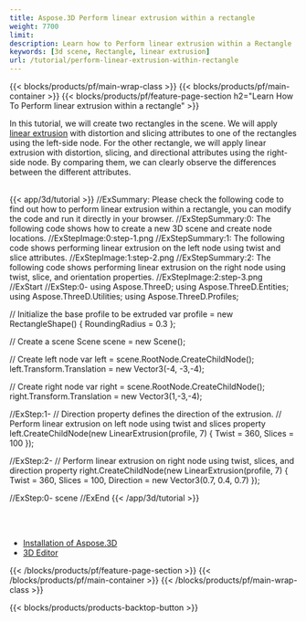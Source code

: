 ```yaml
---
title: Aspose.3D Perform linear extrusion within a rectangle
weight: 7700
limit: 
description: Learn how to Perform linear extrusion within a Rectangle
keywords: [3d scene, Rectangle, linear extrusion]
url: /tutorial/perform-linear-extrusion-within-rectangle
---
```


{{< blocks/products/pf/main-wrap-class >}}
{{< blocks/products/pf/main-container >}}
{{< blocks/products/pf/feature-page-section h2="Learn How To Perform linear extrusion within a rectangle" >}}

<p>
In this tutorial, we will create two rectangles in the scene. We will apply <a href="https://reference.aspose.com/3d/net/aspose.threed.entities/linearextrusion/">linear extrusion</a> with distortion and slicing attributes to one of the rectangles using the left-side node. For the other rectangle, we will apply linear extrusion with distortion, slicing, and directional attributes using the right-side node. By comparing them, we can clearly observe the differences between the different attributes.
</p>

<br />
{{< app/3d/tutorial >}}
//ExSummary: Please check the following code to find out how to perform linear extrusion within a rectangle, you can modify the code and run it directly in your browser.
//ExStepSummary:0: The following code shows how to create a new 3D scene and create node locations.
//ExStepImage:0:step-1.png
//ExStepSummary:1: The following code shows performing linear extrusion on the left node using twist and slice attributes.
//ExStepImage:1:step-2.png
//ExStepSummary:2: The following code shows performing linear extrusion on the right node using twist, slice, and orientation properties.
//ExStepImage:2:step-3.png
//ExStart
//ExStep:0-
using Aspose.ThreeD;
using Aspose.ThreeD.Entities;
using Aspose.ThreeD.Utilities;
using Aspose.ThreeD.Profiles;

// Initialize the base profile to be extruded
var profile = new RectangleShape()
{
    RoundingRadius = 0.3
};

// Create a scene 
Scene scene = new Scene();

// Create left node
var left = scene.RootNode.CreateChildNode();
left.Transform.Translation = new Vector3(-4, -3,-4);

// Create right node
var right = scene.RootNode.CreateChildNode();
right.Transform.Translation = new Vector3(1,-3,-4);

//ExStep:1-
// Direction property defines the direction of the extrusion.
// Perform linear extrusion on left node using twist and slices property
left.CreateChildNode(new LinearExtrusion(profile, 7) { Twist = 360, Slices = 100 });

//ExStep:2-
// Perform linear extrusion on right node using twist, slices, and direction property
right.CreateChildNode(new LinearExtrusion(profile, 7) { Twist = 360, Slices = 100, Direction = new Vector3(0.7, 0.4, 0.7) });

//ExStep:0-
scene
//ExEnd
{{< /app/3d/tutorial >}}
<br />

<br />
<br />
<div class="code-sample">
    <ul class="link-list">
        <li class="link-item"><a href="https://docs.aspose.com/3d/net/installation/">Installation of Aspose.3D</a></li>
        <li class="link-item"><a href="https://products.aspose.app/3d/editor/">3D Editor</a></li>
    </ul>
</div>

{{< /blocks/products/pf/feature-page-section >}}
{{< /blocks/products/pf/main-container >}}
{{< /blocks/products/pf/main-wrap-class >}}

{{< blocks/products/products-backtop-button >}}

